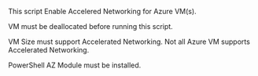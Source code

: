 This script Enable Accelered Networking for Azure VM(s).

VM must be deallocated before running this script.

VM Size must support Accelerated Networking. Not all Azure VM supports Accelerated Networking.

PowerShell AZ Module must be installed.
